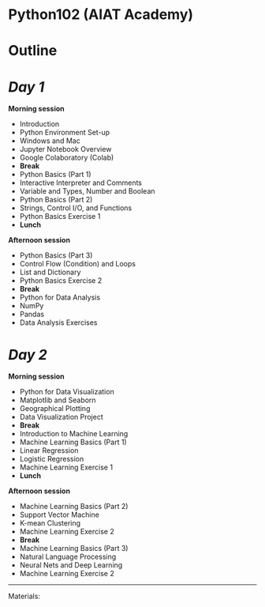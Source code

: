 # Python102 (AIAT Academy)

# **Outline**

# ***Day 1***

**Morning session**
* Introduction
* Python Environment Set-up
 * Windows and Mac
* Jupyter Notebook Overview
* Google Colaboratory (Colab)
* **Break**
* Python Basics (Part 1)
 * Interactive Interpreter and Comments
 * Variable and Types, Number and Boolean
* Python Basics (Part 2) 
 * Strings, Control I/O, and Functions 
* Python Basics Exercise 1
* **Lunch**
 
**Afternoon session**

* Python Basics (Part 3)
 * Control Flow (Condition) and Loops
 * List and Dictionary
* Python Basics Exercise 2
* **Break**
* Python for Data Analysis
 * NumPy
 * Pandas
 * Data Analysis Exercises



# ***Day 2***

**Morning session**
* Python for Data Visualization
 * Matplotlib and Seaborn
 * Geographical Plotting
* Data Visualization Project
* **Break**
* Introduction to Machine Learning 
* Machine Learning Basics (Part 1)
 * Linear Regression
 * Logistic Regression
* Machine Learning Exercise 1
* **Lunch**

 
**Afternoon session**

* Machine Learning Basics (Part 2)
 * Support Vector Machine
 * K-mean Clustering
* Machine Learning Exercise 2
* **Break**
* Machine Learning Basics (Part 3)
 * Natural Language Processing
 * Neural Nets and Deep Learning
* Machine Learning Exercise 2

---

Materials: 
